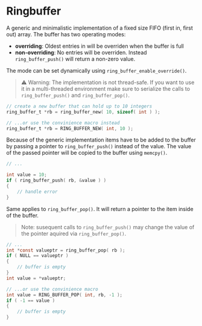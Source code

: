 # Ringbuffer

A generic and minimalistic implementation of a fixed size FIFO (first in, first 
out) array.
The buffer has two operating modes: 
- __overriding__: Oldest entries in will be overriden when the buffer is full
- __non-overriding__: No entries will be overriden. Instead `ring_buffer_push()` will return a non-zero value.

The mode can be set dynamically using `ring_buffer_enable_override()`.

> :warning: Warning: The implementation is not thread-safe. If you want to use it in a 
> multi-threaded environment make sure to serialize the calls to 
> `ring_buffer_push()` and `ring_buffer_pop()`.

```c
// create a new buffer that can hold up to 10 integers
ring_buffer_t *rb = ring_buffer_new( 10, sizeof( int ) );

// ...or use the convinience macro instead
ring_buffer_t *rb = RING_BUFFER_NEW( int, 10 );
```

Because of the generic implementation items have to be added to the buffer by
passing a pointer to `ring_buffer_push()` instead of the value. The value of
the passed pointer will be copied to the buffer using `memcpy()`.

```c
// ...

int value = 10;
if ( ring_buffer_push( rb, &value ) )
{
    // handle error
}
```

Same applies to `ring_buffer_pop()`. It will return a pointer to the item 
inside of the buffer. 

> Note: susequent calls to `ring_buffer_push()` may change the value
> of the pointer aquired via `ring_buffer_pop()`.

```c
// ...
int *const valueptr = ring_buffer_pop( rb );
if ( NULL == valueptr )
{
    // buffer is empty
}
int value = *valueptr; 

// ...or use the convinience macro
int value = RING_BUFFER_POP( int, rb, -1 );
if ( -1 == value )
{
    // buffer is empty
}
```
